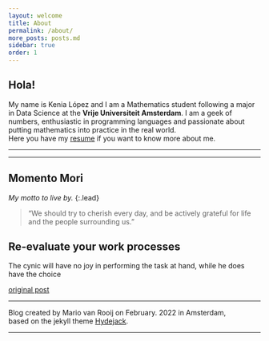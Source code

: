 ```yaml
---
layout: welcome
title: About
permalink: /about/
more_posts: posts.md
sidebar: true
order: 1
---
```


## Hola!

My name is Kenia López and I am a Mathematics student following a major in Data Science at the **Vrije Universiteit Amsterdam**.
I am a geek of numbers, enthusiastic in programming languages and passionate about putting mathematics into practice in the real world.<br>
Here you have my [resume] if you want to know more about me.

***

<!--posts_list-->

***

## Momento Mori

_My motto to live by._
{:.lead}

> “We should try to cherish every day, and be actively grateful for life and the people surrounding us.”

## Re-evaluate your work processes

The cynic will have no joy in performing the task at hand, while he does have the choice<br>

[original post]

***

Blog created by Mario van Rooij on February. 2022 in Amsterdam,<br>
based on the jekyll theme [Hydejack].

***

<!--author-->

<!-- Links -->
[SAP Labs Korea]: https://www.sap.com/korea/about/labs-korea.html
[resume]: /resume/
[original post]: http://blog.vivekmahbubani.com/2007/03/work-hard-to-be-lazy.html
[Hydejack]: https://hydejack.com

